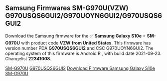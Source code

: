 <h2>Samsung Firmwares SM-G970U(VZW) G970USQS6GUI2/G970UOYN6GUI2/G970USQS6GUI2</h2>
Download the Samsung firmware for the ✅ <strong>Samsung Galaxy S10e </strong> ⭐ <strong>SM-G970U</strong> with product code <strong>VZW</strong> <strong> from United States</strong>. This firmware has version number PDA <strong>G970USQS6GUI2</strong> and CSC G970UOYN6GUI2. The operating system of this firmware is Android R , with build date 2021-09-23. Changelist <strong>22341008</strong>.


[SM-G970U](https://samfirm.shop/samsung/model/SM-G970U)
[G970USQS6GUI2](https://samfirm.shop/samsung/pda/G970USQS6GUI2)
[Download Firmware Samsung Galaxy S10e SM-G970U](https://samfirm.shop/samsung/firmware/458478)
